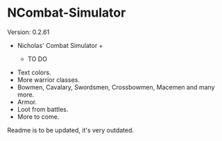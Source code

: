 NCombat-Simulator
=================
Version: 0.2.61

+ Nicholas' Combat Simulator +

   - TO DO 
* Text colors.
 * More warrior classes.
* Bowmen, Cavalary, Swordsmen, Crossbowmen, Macemen and many more.
* Armor.
* Loot from battles.
* More to come.

Readme is to be updated, it's very outdated.
